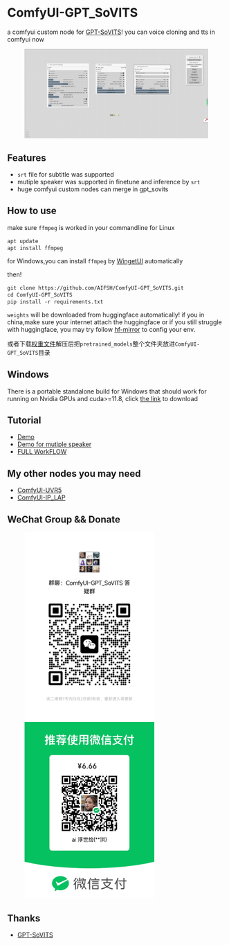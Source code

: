 # ComfyUI-GPT_SoVITS
a comfyui custom node for [GPT-SoVITS](https://github.com/RVC-Boss/GPT-SoVITS)! you can voice cloning and tts in comfyui now
<div>
  <figure>
  <img alt='webpage' src="web.png?raw=true" width="600px"/>
  <figure>
</div>

## Features
- `srt` file for subtitle was supported
- mutiple speaker was supported in finetune and inference by `srt`
- huge comfyui custom nodes can merge in gpt_sovits

## How to use
make sure `ffmpeg` is worked in your commandline
for Linux
```
apt update
apt install ffmpeg
```
for Windows,you can install `ffmpeg` by [WingetUI](https://github.com/marticliment/WingetUI) automatically

then!
```
git clone https://github.com/AIFSH/ComfyUI-GPT_SoVITS.git
cd ComfyUI-GPT_SoVITS
pip install -r requirements.txt
```
`weights` will be downloaded from huggingface automatically! if you in china,make sure your internet attach the huggingface
or if you still struggle with huggingface, you may try follow [hf-mirror](https://hf-mirror.com/) to config your env.

或者下载[权重文件](https://pan.quark.cn/s/e5057be01087)解压后把`pretrained_models`整个文件夹放进`ComfyUI-GPT_SoVITS`目录

## Windows
There is a portable standalone build for Windows that should work for running on Nvidia GPUs and cuda>=11.8,
click [the link](https://www.bilibili.com/video/BV1qx4y1h7T2) to download

## Tutorial
- [Demo](https://www.bilibili.com/video/BV1yC411G7NJ)
- [Demo for mutiple speaker](https://www.bilibili.com/video/BV1QC41137Wq/)
- [FULL WorkFLOW](https://www.bilibili.com/video/BV1pp421D7qa)
## My other nodes you may need
- [ComfyUI-UVR5](https://github.com/AIFSH/ComfyUI-UVR5)
- [ComfyUI-IP_LAP](https://github.com/AIFSH/ComfyUI-IP_LAP)

## WeChat Group && Donate
<div>
  <figure>
  <img alt='Wechat' src="wechat.jpg?raw=true" width="300px"/>
  <img alt='donate' src="donate.jpg?raw=true" width="300px"/>
  <figure>
</div>

## Thanks
- [GPT-SoVITS](https://github.com/RVC-Boss/GPT-SoVITS)
